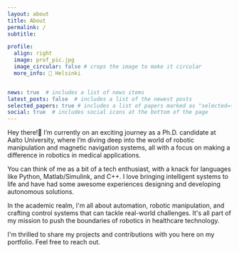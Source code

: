 ```yaml
---
layout: about
title: About
permalink: /
subtitle: 

profile:
  align: right
  image: prof_pic.jpg
  image_circular: false # crops the image to make it circular
  more_info: 📍 Helsinki 


news: true  # includes a list of news items
latest_posts: false  # includes a list of the newest posts
selected_papers: true # includes a list of papers marked as "selected={true}"
social: true  # includes social icons at the bottom of the page
---
```


Hey there!👋 I’m currently on an exciting journey as a Ph.D. candidate at Aalto University, where I’m diving deep into the world of robotic manipulation and magnetic navigation systems, all with a focus on making a difference in robotics in medical applications.

You can think of me as a bit of a tech enthusiast, with a knack for languages like Python, Matlab/Simulink, and C++. I love bringing intelligent systems to life and have had some awesome experiences designing and developing autonomous solutions.

In the academic realm, I'm all about automation, robotic manipulation, and crafting control systems that can tackle real-world challenges. It's all part of my mission to push the boundaries of robotics in healthcare technology.

I'm thrilled to share my projects and contributions with you here on my portfolio. Feel free to reach out.